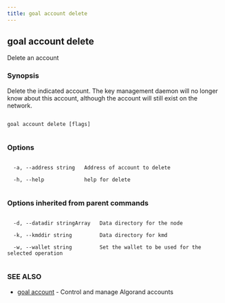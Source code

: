 ```yaml
---
title: goal account delete
---
```


## goal account delete



Delete an account



### Synopsis



Delete the indicated account. The key management daemon will no longer know about this account, although the account will still exist on the network.




```

goal account delete [flags]


```



### Options




```

  -a, --address string   Address of account to delete

  -h, --help             help for delete


```



### Options inherited from parent commands




```

  -d, --datadir stringArray   Data directory for the node

  -k, --kmddir string         Data directory for kmd

  -w, --wallet string         Set the wallet to be used for the selected operation


```



### SEE ALSO



* [goal account](../../account/account/)	 - Control and manage Algorand accounts



